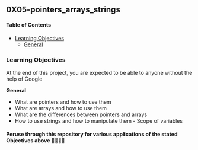 ## 0X05-pointers_arrays_strings

#### Table of Contents

-   [Learning Objectives](#learning-objectives)
    -   [General](#general)

### Learning Objectives

At the end of this project, you are expected to be able to anyone without the help of Google

**General**

-   What are pointers and how to use them
-   What are arrays and how to use them
-   What are the differences between pointers and arrays
-   How to use strings and how to manipulate them - Scope of variables

#### Peruse through this repository for various applications of the stated Objectives above 🚀🔥🥶🥶
